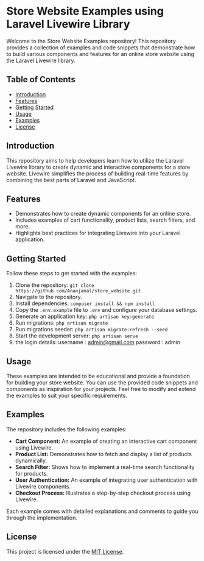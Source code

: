 # Store Website Examples using Laravel Livewire Library

Welcome to the Store Website Examples repository! This repository provides a collection of examples and code snippets that demonstrate how to build various components and features for an online store website using the Laravel Livewire library.

## Table of Contents

- [Introduction](#introduction)
- [Features](#features)
- [Getting Started](#getting-started)
- [Usage](#usage)
- [Examples](#examples)
- [License](#license)

## Introduction

This repository aims to help developers learn how to utilize the Laravel Livewire library to create dynamic and interactive components for a store website. Livewire simplifies the process of building real-time features by combining the best parts of Laravel and JavaScript.

## Features

- Demonstrates how to create dynamic components for an online store.
- Includes examples of cart functionality, product lists, search filters, and more.
- Highlights best practices for integrating Livewire into your Laravel application.

## Getting Started

Follow these steps to get started with the examples:

1. Clone the repository: `git clone https://github.com/Ananjamal/store_website.git`
2. Navigate to the repository.
3. Install dependencies: `composer install && npm install`
4. Copy the `.env.example` file to `.env` and configure your database settings.
5. Generate an application key: `php artisan key:generate`
6. Run migrations: `php artisan migrate`
7. Run migrations seeder: `php artisan migrate:refresh --seed`
8. Start the development server: `php artisan serve`
9. the login details:
    username : admin@gmail.com
    password : admin
## Usage

These examples are intended to be educational and provide a foundation for building your store website. You can use the provided code snippets and components as inspiration for your projects. Feel free to modify and extend the examples to suit your specific requirements.

## Examples

The repository includes the following examples:

- **Cart Component:** An example of creating an interactive cart component using Livewire.
- **Product List:** Demonstrates how to fetch and display a list of products dynamically.
- **Search Filter:** Shows how to implement a real-time search functionality for products.
- **User Authentication:** An example of integrating user authentication with Livewire components.
- **Checkout Process:** Illustrates a step-by-step checkout process using Livewire.

Each example comes with detailed explanations and comments to guide you through the implementation.


## License

This project is licensed under the [MIT License](LICENSE).

